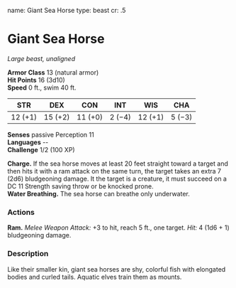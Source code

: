 name: Giant Sea Horse type: beast cr: .5

# Giant Sea Horse
_Large beast, unaligned_

**Armor Class** 13 (natural armor)    
**Hit Points** 16 (3d10)    
**Speed** 0 ft., swim 40 ft.

| STR     | DEX     | CON     | INT    | WIS     | CHA    |
| ------- | ------- | ------- | ------ | ------- | ------ |
| 12 (+1) | 15 (+2) | 11 (+0) | 2 (−4) | 12 (+1) | 5 (−3) |

**Senses** passive Perception 11    
**Languages** --    
**Challenge** 1/2 (100 XP)

**Charge.** If the sea horse moves at least 20 feet straight toward a target and then hits it with a ram attack on the same turn, the target takes an extra 7 (2d6) bludgeoning damage. It the target is a creature, it must succeed on a DC 11 Strength saving throw or be knocked prone.    
**Water Breathing.** The sea horse can breathe only underwater.

### Actions
**Ram.** _Melee Weapon Attack:_ +3 to hit, reach 5 ft., one target. _Hit:_ 4 (1d6 + 1) bludgeoning damage.

### Description
Like their smaller kin, giant sea horses are shy, colorful fish with elongated bodies and curled tails. Aquatic elves train them as mounts. 